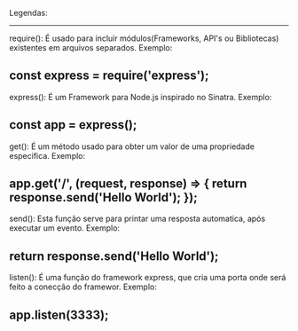 Legendas:

-----------
require(): É usado para incluir módulos(Frameworks, API's ou Bibliotecas) existentes em arquivos separados. Exemplo: 

const express = require('express');
-----------
express(): É um Framework para Node.js inspirado no Sinatra. Exemplo:

const app = express();
-----------
get(): É um método usado para obter um valor de uma propriedade especifica.
Exemplo:

app.get('/', (request, response) => {
    return response.send('Hello World');
});
------------
send(): Esta função serve para printar uma resposta automatica, após executar um evento.
Exemplo:

return response.send('Hello World');
------------
listen(): É uma função do framework express, que cria uma porta onde será feito a conecção do framewor.
Exemplo:

app.listen(3333);
-------------